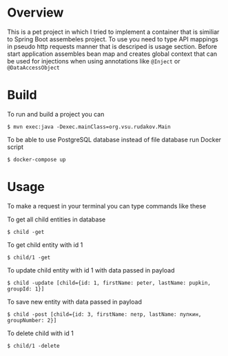 # Overview
This is a pet project in which I tried to implement a container that is similiar to Spring Boot assembeles project. 
To use you need to type API mappings in pseudo http requests manner that is descriped is usage section. Before start application 
assembles bean map and creates global context that can be used for injections when using annotations like ```@Inject``` or ```@DataAccessObject```

# Build
<p>To run and build a project you can</p>
<pre><code>$ mvn exec:java -Dexec.mainClass=org.vsu.rudakov.Main</code></pre>
<p>To be able to use PostgreSQL database instead of file database run Docker script</p>
<pre><code>$ docker-compose up</code></pre>

# Usage
<p>To make a request in your terminal you can type commands like these</p>
<p>To get all child entities in database</>
<pre><code>$ child -get</code></pre> 
<p>To get child entity with id 1</>
<pre><code>$ child/1 -get</code></pre> 
<p>To update child entity with id 1 with data passed in payload</>
<pre><code>$ child -update [child={id: 1, firstName: peter, lastName: pupkin, groupId: 1}]</code></pre> 
<p>To save new entity with data passed in payload</>
<pre><code>$ child -post [child={id: 3, firstName: петр, lastName: пупкин, groupNumber: 2}]</code></pre> 
<p>To delete child with id 1</>
<pre><code>$ child/1 -delete</code></pre> 

